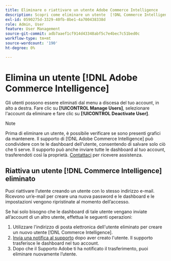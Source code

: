 ```yaml
---
title: Eliminare o riattivare un utente Adobe Commerce Intelligence
description: Scopri come eliminare un utente  [!DNL Commerce Intelligence] .
exl-id: 0590275d-3329-40fb-8be1-4a700438338d
role: Admin, User
feature: User Management
source-git-commit: adb7aaef1cf914d43348abf5c7e4bec7c51bed0c
workflow-type: tm+mt
source-wordcount: '190'
ht-degree: 0%

---
```


# Elimina un utente [!DNL Adobe Commerce Intelligence]

Gli utenti possono essere eliminati dal menu a discesa del tuo account, in alto a destra. Fare clic su **[!UICONTROL Manage Users]**, selezionare l&#39;account da eliminare e fare clic su **[!UICONTROL Deactivate User]**.

>[!NOTE]
>
>Prima di eliminare un utente, è possibile verificare se sono presenti grafici da mantenere. Il supporto di [!DNL Adobe Commerce Intelligence] può condividere con te le dashboard dell&#39;utente, consentendo di salvare solo ciò che ti serve. Il supporto può anche inviare tutte le dashboard al tuo account, trasferendoti così la proprietà. [Contattaci](../../guide-overview.md#Submitting-a-Support-Ticket) per ricevere assistenza.

## Riattiva un utente [!DNL Commerce Intelligence] eliminato

Puoi riattivare l’utente creando un utente con lo stesso indirizzo e-mail. Ricevono un’e-mail per creare una nuova password e le dashboard e le impostazioni vengono ripristinate al momento dell’accesso.

Se hai solo bisogno che le dashboard di tale utente vengano inviate all’account di un altro utente, effettua le seguenti operazioni:

1. Utilizzare l&#39;indirizzo di posta elettronica dell&#39;utente eliminato per creare un nuovo utente [!DNL Commerce Intelligence].
1. [Invia una notifica al supporto](https://experienceleague.adobe.com/docs/commerce-knowledge-base/kb/troubleshooting/miscellaneous/mbi-service-policies.html?lang=it) dopo aver creato l&#39;utente. Il supporto trasferisce le dashboard nel tuo account.
1. Dopo che il Supporto Adobe ti ha notificato il trasferimento, puoi eliminare nuovamente l’utente.
